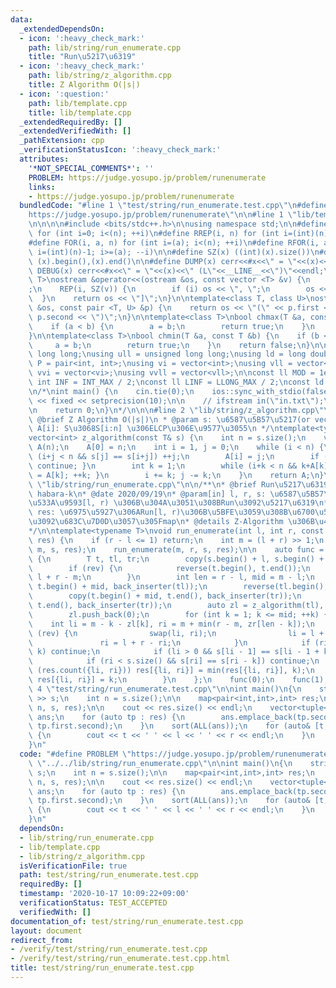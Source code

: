 ```yaml
---
data:
  _extendedDependsOn:
  - icon: ':heavy_check_mark:'
    path: lib/string/run_enumerate.cpp
    title: "Run\u5217\u6319"
  - icon: ':heavy_check_mark:'
    path: lib/string/z_algorithm.cpp
    title: Z Algorithm O(|s|)
  - icon: ':question:'
    path: lib/template.cpp
    title: lib/template.cpp
  _extendedRequiredBy: []
  _extendedVerifiedWith: []
  _pathExtension: cpp
  _verificationStatusIcon: ':heavy_check_mark:'
  attributes:
    '*NOT_SPECIAL_COMMENTS*': ''
    PROBLEM: https://judge.yosupo.jp/problem/runenumerate
    links:
    - https://judge.yosupo.jp/problem/runenumerate
  bundledCode: "#line 1 \"test/string/run_enumerate.test.cpp\"\n#define PROBLEM \"\
    https://judge.yosupo.jp/problem/runenumerate\"\n\n#line 1 \"lib/template.cpp\"\
    \n\n\n\n#include <bits/stdc++.h>\n\nusing namespace std;\n\n#define REP(i, n)\
    \ for (int i=0; i<(n); ++i)\n#define RREP(i, n) for (int i=(int)(n)-1; i>=0; --i)\n\
    #define FOR(i, a, n) for (int i=(a); i<(n); ++i)\n#define RFOR(i, a, n) for (int\
    \ i=(int)(n)-1; i>=(a); --i)\n\n#define SZ(x) ((int)(x).size())\n#define ALL(x)\
    \ (x).begin(),(x).end()\n\n#define DUMP(x) cerr<<#x<<\" = \"<<(x)<<endl\n#define\
    \ DEBUG(x) cerr<<#x<<\" = \"<<(x)<<\" (L\"<<__LINE__<<\")\"<<endl;\n\ntemplate<class\
    \ T>\nostream &operator<<(ostream &os, const vector <T> &v) {\n    os << \"[\"\
    ;\n    REP(i, SZ(v)) {\n        if (i) os << \", \";\n        os << v[i];\n  \
    \  }\n    return os << \"]\";\n}\n\ntemplate<class T, class U>\nostream &operator<<(ostream\
    \ &os, const pair <T, U> &p) {\n    return os << \"(\" << p.first << \" \" <<\
    \ p.second << \")\";\n}\n\ntemplate<class T>\nbool chmax(T &a, const T &b) {\n\
    \    if (a < b) {\n        a = b;\n        return true;\n    }\n    return false;\n\
    }\n\ntemplate<class T>\nbool chmin(T &a, const T &b) {\n    if (b < a) {\n   \
    \     a = b;\n        return true;\n    }\n    return false;\n}\n\nusing ll =\
    \ long long;\nusing ull = unsigned long long;\nusing ld = long double;\nusing\
    \ P = pair<int, int>;\nusing vi = vector<int>;\nusing vll = vector<ll>;\nusing\
    \ vvi = vector<vi>;\nusing vvll = vector<vll>;\n\nconst ll MOD = 1e9 + 7;\nconst\
    \ int INF = INT_MAX / 2;\nconst ll LINF = LLONG_MAX / 2;\nconst ld eps = 1e-9;\n\
    \n/*\nint main() {\n    cin.tie(0);\n    ios::sync_with_stdio(false);\n    cout\
    \ << fixed << setprecision(10);\n\n    // ifstream in(\"in.txt\");\n    // cin.rdbuf(in.rdbuf());\n\
    \n    return 0;\n}\n*/\n\n\n#line 2 \"lib/string/z_algorithm.cpp\"\n\n/**\n *\
    \ @brief Z Algorithm O(|s|)\n * @param s: \u6587\u5B57\u5217(or vector)\n * @return\
    \ A[i]: S\u3068S[i:n] \u306ELCP\u306E\u9577\u3055\n */\ntemplate<typename T>\n\
    vector<int> z_algorithm(const T& s) {\n    int n = s.size();\n    vector<int>\
    \ A(n);\n    A[0] = n;\n    int i = 1, j = 0;\n    while (i < n) {\n        while\
    \ (i+j < n && s[j] == s[i+j]) ++j;\n        A[i] = j;\n        if (j == 0) { ++i;\
    \ continue; }\n        int k = 1;\n        while (i+k < n && k+A[k] < j) { A[i+k]\
    \ = A[k]; ++k; }\n        i += k; j -= k;\n    }\n    return A;\n}\n\n#line 3\
    \ \"lib/string/run_enumerate.cpp\"\n\n/**\n* @brief Run\u5217\u6319\n* @maintainer\
    \ habara-k\n* @date 2020/09/19\n* @param[in] l, r, s: \u6587\u5B57\u5217(or vector)s\u306E\
    \u533A\u9593[l, r) \u306B\u304A\u3051\u308BRun\u3092\u5217\u6319\n* @param[out]\
    \ res: \u6975\u5927\u306ARun[l, r)\u306B\u5BFE\u3059\u308B\u6700\u5C0F\u5468\u671F\
    \u3092\u683C\u7D0D\u3057\u305Fmap\n* @details Z-Algorithm \u306B\u4F9D\u5B58\n\
    */\n\ntemplate<typename T>\nvoid run_enumerate(int l, int r, const T& s, map<pair<int,int>,int>&\
    \ res) {\n    if (r - l <= 1) return;\n    int m = (l + r) >> 1;\n    run_enumerate(l,\
    \ m, s, res);\n    run_enumerate(m, r, s, res);\n\n    auto func = [&](bool rev)\
    \ {\n        T t, tl, tr;\n        copy(s.begin() + l, s.begin() + r, back_inserter(t));\n\
    \        if (rev) {\n            reverse(t.begin(), t.end());\n            m =\
    \ l + r - m;\n        }\n        int len = r - l, mid = m - l;\n        copy(t.begin(),\
    \ t.begin() + mid, back_inserter(tl));\n        reverse(tl.begin(), tl.end());\n\
    \        copy(t.begin() + mid, t.end(), back_inserter(tr));\n        copy(t.begin(),\
    \ t.end(), back_inserter(tr));\n        auto zl = z_algorithm(tl), zr = z_algorithm(tr);\n\
    \        zl.push_back(0);\n        for (int k = 1; k <= mid; ++k) {\n        \
    \    int li = m - k - zl[k], ri = m + min(r - m, zr[len - k]);\n            if\
    \ (rev) {\n                swap(li, ri);\n                li = l + r - li;\n \
    \               ri = l + r - ri;\n            }\n            if (ri - li < 2 *\
    \ k) continue;\n            if (li > 0 && s[li - 1] == s[li - 1 + k]) continue;\n\
    \            if (ri < s.size() && s[ri] == s[ri - k]) continue;\n            if\
    \ (res.count({li, ri})) res[{li, ri}] = min(res[{li, ri}], k);\n            else\
    \ res[{li, ri}] = k;\n        }\n    };\n    func(0);\n    func(1);\n}\n\n#line\
    \ 4 \"test/string/run_enumerate.test.cpp\"\n\nint main()\n{\n    string s; cin\
    \ >> s;\n    int n = s.size();\n\n    map<pair<int,int>,int> res;\n    run_enumerate(0,\
    \ n, s, res);\n\n    cout << res.size() << endl;\n    vector<tuple<int,int,int>>\
    \ ans;\n    for (auto tp : res) {\n        ans.emplace_back(tp.second, tp.first.first,\
    \ tp.first.second);\n    }\n    sort(ALL(ans));\n    for (auto& [t, l, r] : ans)\
    \ {\n        cout << t << ' ' << l << ' ' << r << endl;\n    }\n    return 0;\n\
    }\n"
  code: "#define PROBLEM \"https://judge.yosupo.jp/problem/runenumerate\"\n\n#include\
    \ \"../../lib/string/run_enumerate.cpp\"\n\nint main()\n{\n    string s; cin >>\
    \ s;\n    int n = s.size();\n\n    map<pair<int,int>,int> res;\n    run_enumerate(0,\
    \ n, s, res);\n\n    cout << res.size() << endl;\n    vector<tuple<int,int,int>>\
    \ ans;\n    for (auto tp : res) {\n        ans.emplace_back(tp.second, tp.first.first,\
    \ tp.first.second);\n    }\n    sort(ALL(ans));\n    for (auto& [t, l, r] : ans)\
    \ {\n        cout << t << ' ' << l << ' ' << r << endl;\n    }\n    return 0;\n\
    }\n"
  dependsOn:
  - lib/string/run_enumerate.cpp
  - lib/template.cpp
  - lib/string/z_algorithm.cpp
  isVerificationFile: true
  path: test/string/run_enumerate.test.cpp
  requiredBy: []
  timestamp: '2020-10-17 10:09:22+09:00'
  verificationStatus: TEST_ACCEPTED
  verifiedWith: []
documentation_of: test/string/run_enumerate.test.cpp
layout: document
redirect_from:
- /verify/test/string/run_enumerate.test.cpp
- /verify/test/string/run_enumerate.test.cpp.html
title: test/string/run_enumerate.test.cpp
---
```

